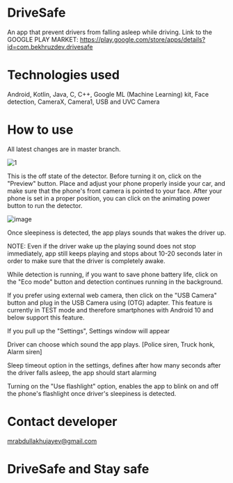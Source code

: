 # DriveSafe
An app that prevent drivers from falling asleep while driving. Link to the GOOGLE PLAY MARKET: https://play.google.com/store/apps/details?id=com.bekhruzdev.drivesafe

# Technologies used
Android, Kotlin, Java, C, C++, Google ML (Machine Learning) kit, Face detection, CameraX, Camera1, USB and UVC Camera

# How to use

All latest changes are in master branch.

![1](https://github.com/BekhruzDev/DriveSafe/assets/88543783/ffb17b9a-b641-4436-8c28-29d00ca91bc0)

This is the off state of the detector. Before turning it on, click on the "Preview" button. Place and adjust your phone properly inside your car, and make sure that the phone's front camera is pointed to your face. 
After your phone is set in a proper position, you can click on the animating power button to run the detector.

![image](https://github.com/BekhruzDev/DriveSafe/assets/88543783/bb7cd5a6-8d9c-4370-980b-bb367856e2b4)


Once sleepiness is detected, the app plays sounds that wakes the driver up. 

NOTE: Even if the driver wake up the playing sound does not stop immediately, app still keeps playing and stops about 10-20 seconds later in order to make sure that the driver is completely awake.

While detection is running, if you want to save phone battery life, click on the "Eco mode" button and detection continues running in the background.

If you prefer using external web camera, then click on the "USB Camera" button and plug in the USB Camera using (OTG) adapter. This feature is currently in TEST mode and therefore smartphones with Android 10 and below support this feature.


If you pull up the "Settings", Settings window will appear



Driver can choose which sound the app plays. [Police siren, Truck honk, Alarm siren]

Sleep timeout option in the settings, defines after how many seconds after the driver falls asleep, the app should start alarming

Turning on the "Use flashlight" option, enables the app to blink on and off the phone's flashlight once driver's sleepiness is detected.


# Contact developer
mrabdullakhujayev@gmail.com

# DriveSafe and Stay safe



